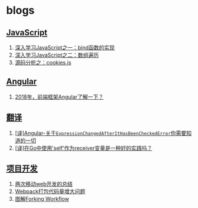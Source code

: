 # blogs

## [JavaScript](https://github.com/shhdgit/blogs/issues?q=is%3Aopen+is%3Aissue+label%3AJavaScript)

1. [深入学习JavaScript之一：bind函数的实现](https://github.com/shhdgit/blogs/issues/1)
1. [深入学习JavaScript之二：数组遍历](https://github.com/shhdgit/blogs/issues/4)
1. [源码分析之：cookies.js](https://github.com/shhdgit/blogs/issues/6)

## [Angular](https://github.com/shhdgit/blogs/labels/Angular)

1. [2018年，前端框架Angular了解一下？](https://github.com/shhdgit/blogs/issues/9)

## [翻译](https://github.com/shhdgit/blogs/labels/%E7%BF%BB%E8%AF%91)

1. [[译]Angular-关于`ExpressionChangedAfterItHasBeenCheckedError`你需要知道的一切](https://github.com/shhdgit/blogs/issues/7)
1. [[译]在Go中使用'self'作为receiver变量是一种好的实践吗？](https://github.com/shhdgit/blogs/issues/8)

## [项目开发](https://github.com/shhdgit/blogs/issues?q=is%3Aissue+is%3Aopen+label%3A%E9%A1%B9%E7%9B%AE%E5%BC%80%E5%8F%91)

1. [两次移动web开发的总结](https://github.com/shhdgit/blogs/issues/2)
1. [Webpack打包代码量增大问题](https://github.com/shhdgit/blogs/issues/3)
1. [图解Forking Workflow](https://github.com/shhdgit/blogs/issues/10)
